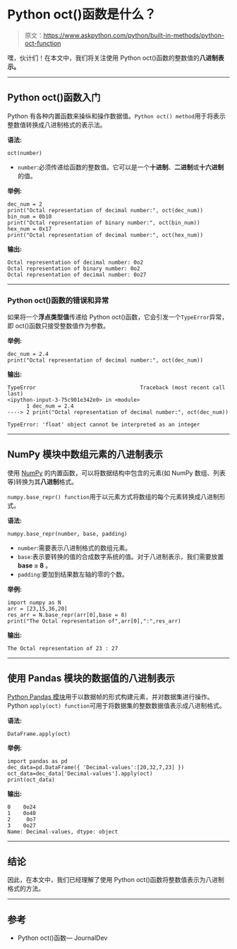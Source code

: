 # Python oct()函数是什么？

> 原文：<https://www.askpython.com/python/built-in-methods/python-oct-function>

嘿，伙计们！在本文中，我们将关注使用 Python oct()函数的整数值的**八进制表示。**

* * *

## Python oct()函数入门

Python 有各种内置函数来操纵和操作数据值。`Python oct() method`用于将表示整数值转换成八进制格式的表示法。

**语法:**

```
oct(number)

```

*   `number`:必须传递给函数的整数值。它可以是一个**十进制**、**二进制**或**十六进制**的值。

**举例:**

```
dec_num = 2
print("Octal representation of decimal number:", oct(dec_num))
bin_num = 0b10
print("Octal representation of binary number:", oct(bin_num))
hex_num = 0x17
print("Octal representation of decimal number:", oct(hex_num))

```

**输出:**

```
Octal representation of decimal number: 0o2
Octal representation of binary number: 0o2
Octal representation of decimal number: 0o27

```

* * *

### Python oct()函数的错误和异常

如果将一个**浮点类型值**传递给 Python oct()函数，它会引发一个`TypeError`异常，即 oct()函数只接受整数值作为参数。

**举例:**

```
dec_num = 2.4
print("Octal representation of decimal number:", oct(dec_num))

```

**输出:**

```
TypeError                                 Traceback (most recent call last)
<ipython-input-3-75c901e342e0> in <module>
      1 dec_num = 2.4
----> 2 print("Octal representation of decimal number:", oct(dec_num))

TypeError: 'float' object cannot be interpreted as an integer

```

* * *

## NumPy 模块中数组元素的八进制表示

使用 [NumPy](https://www.askpython.com/python-modules/numpy/python-numpy-arrays) 的内置函数，可以将数据结构中包含的元素(如 NumPy 数组、列表等)转换为其**八进制**格式。

`numpy.base_repr() function`用于以元素方式将数组的每个元素转换成八进制形式。

**语法:**

```
numpy.base_repr(number, base, padding)

```

*   `number`:需要表示八进制格式的数组元素。
*   `base`:表示要转换的值的合成数字系统的值。对于八进制表示，我们需要放置 **base = 8** 。
*   `padding`:要加到结果数左轴的零的个数。

**举例:**

```
import numpy as N
arr = [23,15,36,20]
res_arr = N.base_repr(arr[0],base = 8)
print("The Octal representation of",arr[0],":",res_arr)

```

**输出:**

```
The Octal representation of 23 : 27

```

* * *

## 使用 Pandas 模块的数据值的八进制表示

[Python Pandas 模块](https://www.askpython.com/python-modules/pandas/python-pandas-module-tutorial)用于以数据帧的形式构建元素，并对数据集进行操作。Python `apply(oct) function`可用于将数据集的整数数据值表示成八进制格式。

**语法:**

```
DataFrame.apply(oct)

```

**举例:**

```
import pandas as pd
dec_data=pd.DataFrame({ 'Decimal-values':[20,32,7,23] })
oct_data=dec_data['Decimal-values'].apply(oct)
print(oct_data)

```

**输出:**

```
0    0o24
1    0o40
2     0o7
3    0o27
Name: Decimal-values, dtype: object

```

* * *

## 结论

因此，在本文中，我们已经理解了使用 Python oct()函数将整数值表示为八进制格式的方法。

* * *

## 参考

*   Python oct()函数— JournalDev